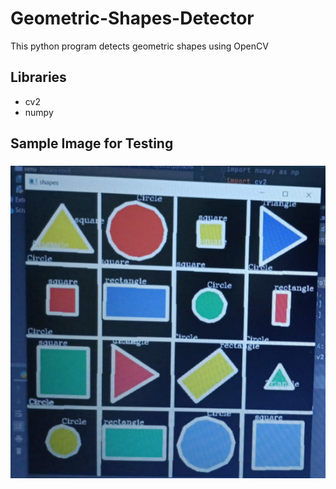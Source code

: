 # Geometric-Shapes-Detector
This python program detects geometric shapes using OpenCV


## Libraries
* cv2
* numpy

## Sample Image for Testing 
### 
![image](test.PNG)
